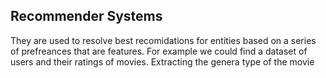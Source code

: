 ## Recommender Systems
They are used to resolve best recomidations for entities based on a series of prefreances that are features. For example we could find a dataset of users and their ratings of movies. Extracting the genera type of the movie